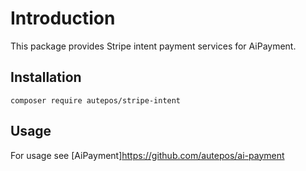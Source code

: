 # Introduction
This package provides Stripe intent payment services for AiPayment.

## Installation
```
composer require autepos/stripe-intent
```

## Usage
For usage see [AiPayment]https://github.com/autepos/ai-payment
